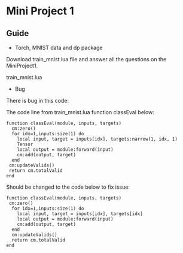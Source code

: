 # Mini Project 1

## Guide

* Torch, MNIST data and dp package

Download train_mnist.lua file and answer all the questions on the MiniProject1.

train_mnist.lua

* Bug

There is bug in this code:

The code line from train_mnist.lua function classEval below:

```
function classEval(module, inputs, targets)
  cm:zero()
  for idx=1,inputs:size(1) do
    local input, target = inputs[idx], targets:narrow(1, idx, 1) 
    Tensor
    local output = module:forward(input)
    cm:add(output, target)
  end
 cm:updateValids()
 return cm.totalValid
end
```

Should be changed to the code below to fix issue:

```
function classEval(module, inputs, targets)
 cm:zero()
  for idx=1,inputs:size(1) do
    local input, target = inputs[idx], targets[idx]
    local output = module:forward(input)
    cm:add(output, target)
  end 
  cm:updateValids() 
  return cm.totalValid
end
```
